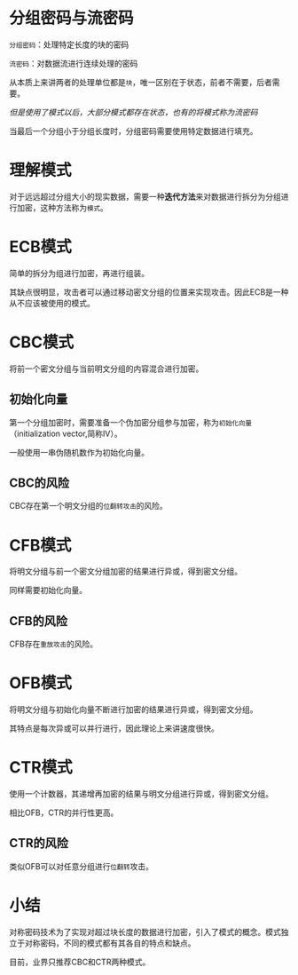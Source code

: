 # 分组密码与流密码
`分组密码`：处理特定长度的块的密码

`流密码`：对数据流进行连续处理的密码

从本质上来讲两者的处理单位都是`块`，唯一区别在于状态，前者不需要，后者需要。

*但是使用了模式以后，大部分模式都存在状态，也有的将模式称为流密码*

当最后一个分组小于分组长度时，分组密码需要使用特定数据进行填充。

# 理解模式
对于远远超过分组大小的现实数据，需要一种**迭代方法**来对数据进行拆分为分组进行加密，这种方法称为`模式`。

# ECB模式
简单的拆分为组进行加密，再进行组装。

其缺点很明显，攻击者可以通过移动密文分组的位置来实现攻击。因此ECB是一种从不应该被使用的模式。

# CBC模式
将前一个密文分组与当前明文分组的内容混合进行加密。

## 初始化向量
第一个分组加密时，需要准备一个伪加密分组参与加密，称为`初始化向量`（initialization vector,简称IV）。

一般使用一串伪随机数作为初始化向量。

## CBC的风险
CBC存在第一个明文分组的`位翻转攻击`的风险。

# CFB模式
将明文分组与前一个密文分组加密的结果进行异或，得到密文分组。

同样需要初始化向量。

## CFB的风险
CFB存在`重放攻击`的风险。

# OFB模式
将明文分组与初始化向量不断进行加密的结果进行异或，得到密文分组。

其特点是每次异或可以并行进行，因此理论上来讲速度很快。

# CTR模式
使用一个计数器，其递增再加密的结果与明文分组进行异或，得到密文分组。

相比OFB，CTR的并行性更高。

## CTR的风险
类似OFB可以对任意分组进行`位翻转`攻击。

# 小结
对称密码技术为了实现对超过块长度的数据进行加密，引入了模式的概念。模式独立于对称密码，不同的模式都有其各自的特点和缺点。

目前，业界只推荐CBC和CTR两种模式。